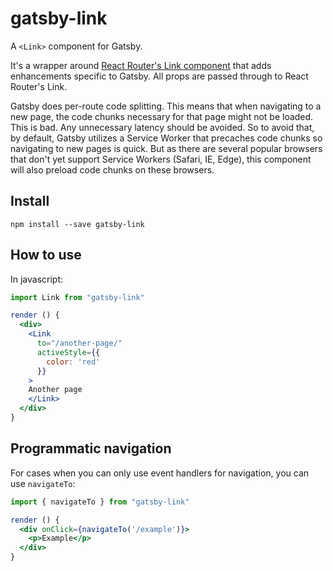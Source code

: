 # gatsby-link

A `<Link>` component for Gatsby.

It's a wrapper around [React Router's Link
component](https://github.com/ReactTraining/react-router/blob/6eeb7ad358f987520f5b519e48bdd31f725cbade/docs/API.md#link)
that adds enhancements specific to Gatsby. All props are passed through
to React Router's Link.

Gatsby does per-route code splitting. This means that when navigating to
a new page, the code chunks necessary for that page might not be loaded.
This is bad. Any unnecessary latency should be avoided. So to avoid
that, by default, Gatsby utilizes a Service Worker that precaches code
chunks so navigating to new pages is quick. But as there are several
popular browsers that don't yet support Service Workers (Safari, IE,
Edge), this component will also preload code chunks on these browsers.

## Install

`npm install --save gatsby-link`

## How to use

In javascript:

```jsx
import Link from "gatsby-link"

render () {
  <div>
    <Link
      to="/another-page/"
      activeStyle={{
        color: 'red'
      }}
    >
    Another page
    </Link>
  </div>
}
```

## Programmatic navigation

For cases when you can only use event handlers for navigation, you can use `navigateTo`:

```jsx
import { navigateTo } from "gatsby-link"

render () {
  <div onClick={navigateTo('/example')}>
    <p>Example</p>
  </div>
}
```
